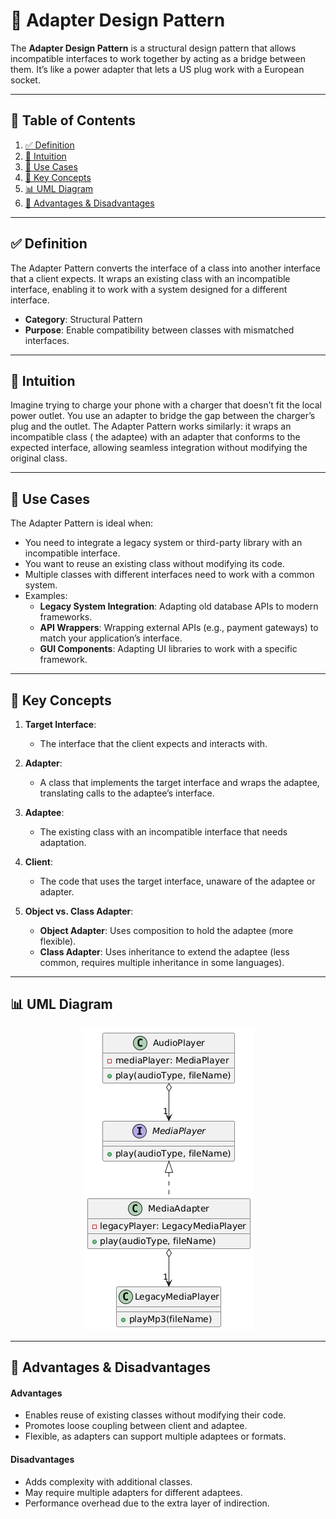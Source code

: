 # 🔌 Adapter Design Pattern

The **Adapter Design Pattern** is a structural design pattern that allows incompatible interfaces to work together by
acting as a bridge between them. It’s like a power adapter that lets a US plug work with a European socket.

---

## 📑 Table of Contents

1. [✅ Definition](#-definition)
2. [🤔 Intuition](#-intuition)
3. [📌 Use Cases](#-use-cases)
4. [🧠 Key Concepts](#-key-concepts)
5. [📊 UML Diagram](#-uml-diagram)
6. [🎯 Advantages & Disadvantages](#-advantages--disadvantages)

---

## ✅ Definition

The Adapter Pattern converts the interface of a class into another interface that a client expects. It wraps an existing
class with an incompatible interface, enabling it to work with a system designed for a different interface.

- **Category**: Structural Pattern
- **Purpose**: Enable compatibility between classes with mismatched interfaces.

---

## 🤔 Intuition

Imagine trying to charge your phone with a charger that doesn’t fit the local power outlet. You use an adapter to bridge
the gap between the charger’s plug and the outlet. The Adapter Pattern works similarly: it wraps an incompatible class (
the adaptee) with an adapter that conforms to the expected interface, allowing seamless integration without modifying
the original class.

---

## 📌 Use Cases

The Adapter Pattern is ideal when:

- You need to integrate a legacy system or third-party library with an incompatible interface.
- You want to reuse an existing class without modifying its code.
- Multiple classes with different interfaces need to work with a common system.
- Examples:
    - **Legacy System Integration**: Adapting old database APIs to modern frameworks.
    - **API Wrappers**: Wrapping external APIs (e.g., payment gateways) to match your application’s interface.
    - **GUI Components**: Adapting UI libraries to work with a specific framework.

---

## 🧠 Key Concepts

1. **Target Interface**:
    - The interface that the client expects and interacts with.

2. **Adapter**:
    - A class that implements the target interface and wraps the adaptee, translating calls to the adaptee’s interface.

3. **Adaptee**:
    - The existing class with an incompatible interface that needs adaptation.

4. **Client**:
    - The code that uses the target interface, unaware of the adaptee or adapter.

5. **Object vs. Class Adapter**:
    - **Object Adapter**: Uses composition to hold the adaptee (more flexible).
    - **Class Adapter**: Uses inheritance to extend the adaptee (less common, requires multiple inheritance in some
      languages).

---

## 📊 UML Diagram

<p align="center">
 <img src="../../../diagrams/adapter-uml.png" alt="Adapter UML"/>
</p>

---

## 🎯 Advantages & Disadvantages

#### Advantages

- Enables reuse of existing classes without modifying their code.
- Promotes loose coupling between client and adaptee.
- Flexible, as adapters can support multiple adaptees or formats.

#### Disadvantages

- Adds complexity with additional classes.
- May require multiple adapters for different adaptees.
- Performance overhead due to the extra layer of indirection.